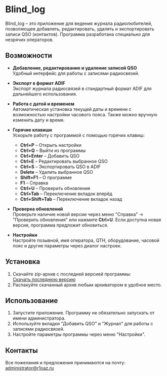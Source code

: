# Blind_log

Blind_log – это приложение для ведения журнала радиолюбителей, позволяющее добавлять, редактировать, удалять и экспортировать записи QSO (контактов). Программа разработана специально для незрячих операторов.

## Возможности

- **Добавление, редактирование и удаление записей QSO**  
  Удобный интерфейс для работы с записями радиосвязей.
  
- **Экспорт в формат ADIF**  
  Экспорт журнала радиосвязей в стандартный формат ADIF для дальнейшего использования.

- **Работа с датой и временем**  
  Автоматическая установка текущей даты и времени с возможностью настройки часового пояса. Также можно вручную изменить дату и время.

- **Горячие клавиши**  
  Ускорьте работу с программой с помощью горячих клавиш:
  - **Ctrl+P** – Открыть настройки  
  - **Ctrl+Q** – Выйти из программы  
  - **Ctrl+Enter** – Добавить QSO  
  - **Ctrl+E** – Редактировать выбранное QSO  
  - **Ctrl+S** – Экспортировать QSO в ADIF  
  - **Delete** – Удалить выбранное QSO  
  - **Shift+F1** – О программе  
  - **F1** – Справка  
  - **Ctrl+U** – Проверить обновления  
  - **Ctrl+Tab** – Переключение вкладок вперёд  
  - **Ctrl+Shift+Tab** – Переключение вкладок назад  

- **Проверка обновлений**  
  Проверьте наличие новой версии через меню "Справка" → "Проверить обновления" или нажмите **Ctrl+U**. Если доступна новая версия, программа предложит обновиться.

- **Настройки**  
  Настройте позывной, имя оператора, QTH, оборудование, часовой пояс и другие параметры через диалог настроек.

## Установка

1. Скачайте zip-архив с последней версией программы:  
   [Скачать последнюю версию](https://github.com/r1oaz/Blind_Log/releases/latest/download/Blind_log.zip)
2. Распакуйте скачанный архив любым архиватором в удобное место.

## Использование

1. Запустите приложение. Программу не обязательно запускать от имени администратора.
2. Используйте вкладки "Добавить QSO" и "Журнал" для работы с записями радиосвязей.
3. Настройте параметры программы через меню "Настройки".

## Контакты

Все пожелания и предложения принимаются на почту: [administrator@r1oaz.ru](mailto:administrator@r1oaz.ru)
